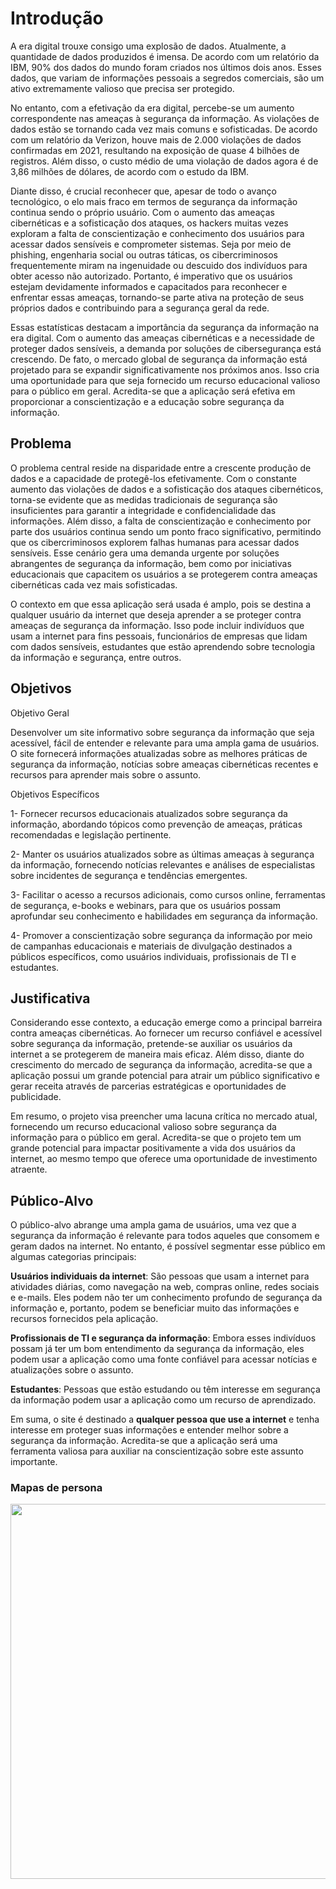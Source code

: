 # Introdução

   A era digital trouxe consigo uma explosão de dados. Atualmente, a quantidade de dados produzidos é imensa. De acordo com um relatório da IBM, 90% dos dados do mundo foram criados nos últimos dois anos. Esses dados, que variam de informações pessoais a segredos comerciais, são um ativo extremamente valioso que precisa ser protegido.
   
  No entanto, com a efetivação da era digital, percebe-se um aumento correspondente nas ameaças à segurança da informação. As violações de dados estão se tornando cada vez mais comuns e sofisticadas. De acordo com um relatório da Verizon, houve mais de 2.000 violações de dados confirmadas em 2021, resultando na exposição de quase 4 bilhões de registros. Além disso, o custo médio de uma violação de dados agora é de 3,86 milhões de dólares, de acordo com o estudo da IBM.
  
   Diante disso, é crucial reconhecer que, apesar de todo o avanço tecnológico, o elo mais fraco em termos de segurança da informação continua sendo o próprio usuário. Com o aumento das ameaças cibernéticas e a sofisticação dos ataques, os hackers muitas vezes exploram a falta de conscientização e conhecimento dos usuários para acessar dados sensíveis e comprometer sistemas. Seja por meio de phishing, engenharia social ou outras táticas, os cibercriminosos frequentemente miram na ingenuidade ou descuido dos indivíduos para obter acesso não autorizado. Portanto, é imperativo que os usuários estejam devidamente informados e capacitados para reconhecer e enfrentar essas ameaças, tornando-se parte ativa na proteção de seus próprios dados e contribuindo para a segurança geral da rede.
   
   Essas estatísticas destacam a importância da segurança da informação na era digital. Com o aumento das ameaças cibernéticas e a necessidade de proteger dados sensíveis, a demanda por soluções de cibersegurança está crescendo. De fato, o mercado global de segurança da informação está projetado para se expandir significativamente nos próximos anos. Isso cria uma oportunidade para que seja fornecido um recurso educacional valioso para o público em geral. Acredita-se que a aplicação será efetiva em proporcionar a conscientização e a educação sobre segurança da informação.
   
   
## Problema

  O problema central reside na disparidade entre a crescente produção de dados e a capacidade de protegê-los efetivamente. Com o constante aumento das violações de dados e a sofisticação dos ataques cibernéticos, torna-se evidente que as medidas tradicionais de segurança são insuficientes para garantir a integridade e confidencialidade das informações. Além disso, a falta de conscientização e conhecimento por parte dos usuários continua sendo um ponto fraco significativo, permitindo que os cibercriminosos explorem falhas humanas para acessar dados sensíveis. Esse cenário gera uma demanda urgente por soluções abrangentes de segurança da informação, bem como por iniciativas educacionais que capacitem os usuários a se protegerem contra ameaças cibernéticas cada vez mais sofisticadas.
  
  O contexto em que essa aplicação será usada é amplo, pois se destina a qualquer usuário da internet que deseja aprender a se proteger contra ameaças de segurança da informação. Isso pode incluir indivíduos que usam a internet para fins pessoais, funcionários de empresas que lidam com dados sensíveis, estudantes que estão aprendendo sobre tecnologia da informação e segurança, entre outros.


## Objetivos

Objetivo Geral

  Desenvolver um site informativo sobre segurança da informação que seja acessível, fácil de entender e relevante para uma ampla gama de usuários. O site fornecerá informações atualizadas sobre as melhores práticas de segurança da informação, notícias sobre ameaças cibernéticas recentes e recursos para aprender mais sobre o assunto.
  
Objetivos Específicos

1-  Fornecer recursos educacionais atualizados sobre segurança da informação, abordando tópicos como prevenção de ameaças, práticas recomendadas e legislação pertinente.

2- Manter os usuários atualizados sobre as últimas ameaças à segurança da informação, fornecendo notícias relevantes e análises de especialistas sobre incidentes de segurança e tendências emergentes.

3- Facilitar o acesso a recursos adicionais, como cursos online, ferramentas de segurança, e-books e webinars, para que os usuários possam aprofundar seu conhecimento e habilidades em segurança da informação.

4- Promover a conscientização sobre segurança da informação por meio de campanhas educacionais e materiais de divulgação destinados a públicos específicos, como usuários individuais, profissionais de TI e estudantes.


## Justificativa

  Considerando esse contexto, a educação emerge como a principal barreira contra ameaças cibernéticas. Ao fornecer um recurso confiável e acessível sobre segurança da informação, pretende-se auxiliar os usuários da internet a se protegerem de maneira mais eficaz. Além disso, diante do crescimento do mercado de segurança da informação, acredita-se que a aplicação possui um grande potencial para atrair um público significativo e gerar receita através de parcerias estratégicas e oportunidades de publicidade.
  
  Em resumo, o projeto visa preencher uma lacuna crítica no mercado atual, fornecendo um recurso educacional valioso sobre segurança da informação para o público em geral. Acredita-se que o projeto tem um grande potencial para impactar positivamente a vida dos usuários da internet, ao mesmo tempo que oferece uma oportunidade de investimento atraente.


## Público-Alvo

  O público-alvo abrange uma ampla gama de usuários, uma vez que a segurança da informação é relevante para todos aqueles que consomem e geram dados na internet. No entanto, é possível segmentar esse público em algumas categorias principais:
 
**Usuários individuais da internet**: São pessoas que usam a internet para atividades diárias, como navegação na web, compras online, redes sociais e e-mails. Eles podem não ter um conhecimento profundo de segurança da informação e, portanto, podem se beneficiar muito das informações e recursos fornecidos pela aplicação.
  
**Profissionais de TI e segurança da informação**: Embora esses indivíduos possam já ter um bom entendimento da segurança da informação, eles podem usar a aplicação como uma fonte confiável para acessar notícias e atualizações sobre o assunto.
  
**Estudantes**: Pessoas que estão estudando ou têm interesse em segurança da informação podem usar a aplicação como um recurso de aprendizado.
  
  Em suma, o site é destinado a **qualquer pessoa que use a internet** e tenha interesse em proteger suas informações e entender melhor sobre a segurança da informação. Acredita-se que a aplicação será uma ferramenta valiosa para auxiliar na conscientização sobre este assunto importante.

### Mapas de persona
<img src="https://github.com/ICEI-PUC-Minas-PMV-SI/pmv-si-2024-1-pe1-t4-si_t4_app_web_1osem2024_gp01/assets/93887953/c9caaf42-62b1-41c0-9eb7-0f74ff63e05a)https://github.com/ICEI-PUC-Minas-PMV-SI/pmv-si-2024-1-pe1-t4-si_t4_app_web_1osem2024_gp01/assets/93887953/c9caaf42-62b1-41c0-9eb7-0f74ff63e05a" width="600" />



